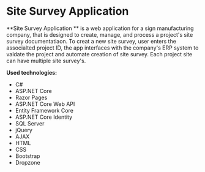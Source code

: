 # Site Survey Application 
**Site Survey Application ** is a web application for a sign manufacturing company, that is designed to create, manage, and process a project's site survey documentatiaon.
To creat a new site survey, user enters the associalted project ID, the app interfaces with the company's ERP system to valdate the project and automate creation of site survey.
Each project site can have multiple site survey's.

**Used technologies:**
* C#
* ASP.NET Core
* Razor Pages
* ASP.NET Core Web API
* Entity Framework Core
* ASP.NET Core Identity
* SQL Server
* jQuery
* AJAX
* HTML
* CSS
* Bootstrap
* Dropzone
